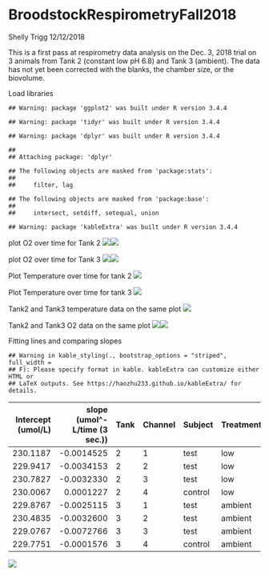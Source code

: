 BroodstockRespirometryFall2018
================
Shelly Trigg
12/12/2018

This is a first pass at respirometry data analysis on the Dec. 3, 2018 trial on 3 animals from Tank 2 (constant low pH 6.8) and Tank 3 (ambient). The data has not yet been corrected with the blanks, the chamber size, or the biovolume.

Load libraries

    ## Warning: package 'ggplot2' was built under R version 3.4.4

    ## Warning: package 'tidyr' was built under R version 3.4.4

    ## Warning: package 'dplyr' was built under R version 3.4.4

    ## 
    ## Attaching package: 'dplyr'

    ## The following objects are masked from 'package:stats':
    ## 
    ##     filter, lag

    ## The following objects are masked from 'package:base':
    ## 
    ##     intersect, setdiff, setequal, union

    ## Warning: package 'kableExtra' was built under R version 3.4.4

plot O2 over time for Tank 2
![](20181203_trial1_tank2and3_files/figure-markdown_github/unnamed-chunk-5-1.png)![](20181203_trial1_tank2and3_files/figure-markdown_github/unnamed-chunk-5-2.png)

plot O2 over time for Tank 3
![](20181203_trial1_tank2and3_files/figure-markdown_github/unnamed-chunk-6-1.png)![](20181203_trial1_tank2and3_files/figure-markdown_github/unnamed-chunk-6-2.png)

Plot Temperature over time for tank 2 ![](20181203_trial1_tank2and3_files/figure-markdown_github/unnamed-chunk-7-1.png)

Plot Temperature over time for tank 3 ![](20181203_trial1_tank2and3_files/figure-markdown_github/unnamed-chunk-8-1.png)

Tank2 and Tank3 temperature data on the same plot ![](20181203_trial1_tank2and3_files/figure-markdown_github/unnamed-chunk-9-1.png)

Tank2 and Tank3 O2 data on the same plot ![](20181203_trial1_tank2and3_files/figure-markdown_github/unnamed-chunk-10-1.png)![](20181203_trial1_tank2and3_files/figure-markdown_github/unnamed-chunk-10-2.png)

Fitting lines and comparing slopes

    ## Warning in kable_styling(., bootstrap_options = "striped", full_width =
    ## F): Please specify format in kable. kableExtra can customize either HTML or
    ## LaTeX outputs. See https://haozhu233.github.io/kableExtra/ for details.

|  Intercept (umol/L)|  slope (umol^-L/time (3 sec.))| Tank | Channel | Subject | Treatment |
|-------------------:|------------------------------:|:-----|:--------|:--------|:----------|
|            230.1187|                     -0.0014525| 2    | 1       | test    | low       |
|            229.9417|                     -0.0034153| 2    | 2       | test    | low       |
|            230.7827|                     -0.0032330| 2    | 3       | test    | low       |
|            230.0067|                      0.0001227| 2    | 4       | control | low       |
|            229.8767|                     -0.0025115| 3    | 1       | test    | ambient   |
|            230.4835|                     -0.0032600| 3    | 2       | test    | ambient   |
|            229.0767|                     -0.0072766| 3    | 3       | test    | ambient   |
|            229.7751|                     -0.0001576| 3    | 4       | control | ambient   |

![](20181203_trial1_tank2and3_files/figure-markdown_github/unnamed-chunk-13-1.png)
